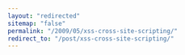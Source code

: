 ```yaml
---
layout: "redirected"
sitemap: "false"
permalink: "/2009/05/xss-cross-site-scripting/"
redirect_to: "/post/xss-cross-site-scripting/"
---
```




